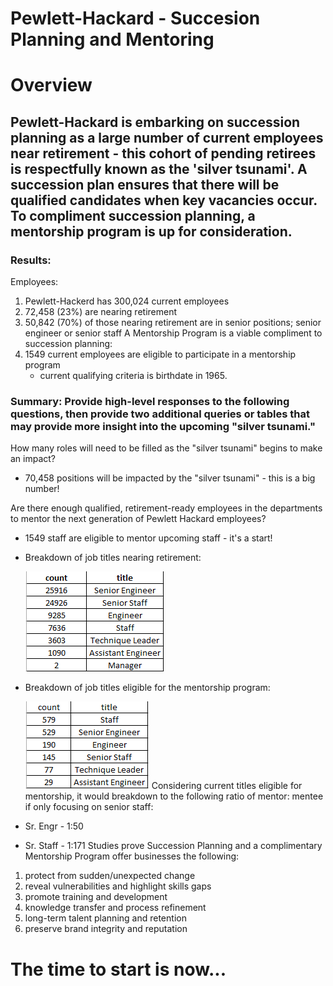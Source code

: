 # Pewlett-Hackard - Succesion Planning and Mentoring
# Overview  
## Pewlett-Hackard is embarking on succession planning as a large number of current employees near retirement - this cohort of pending retirees is respectfully known as the 'silver tsunami'. A succession plan ensures that there will be qualified candidates when key vacancies occur.  To compliment succession planning, a mentorship program is up for consideration.  

### Results: 
  Employees:
  1. Pewlett-Hackerd has 300,024 current employees
  2. 72,458 (23%) are nearing retirement
  3. 50,842 (70%) of those nearing retirement are in senior positions; senior engineer or senior staff
  A Mentorship Program is a viable compliment to succession planning:
  4.  1549 current employees are eligible to participate in a mentorship program
      * current qualifying criteria is birthdate in 1965.
 ### Summary: Provide high-level responses to the following questions, then provide two additional queries or tables that may provide more insight into the upcoming "silver tsunami."
How many roles will need to be filled as the "silver tsunami" begins to make an impact?
* 70,458 positions will be impacted by the "silver tsunami" - this is a big number!  

Are there enough qualified, retirement-ready employees in the departments to mentor the next generation of Pewlett Hackard employees?
* 1549 staff are eligible to mentor upcoming staff - it's a start!
* Breakdown of job titles nearing retirement:  

    ![](/Images/retiring_titles.png)
* Breakdown of job titles eligible for the mentorship program:   

   ![](/Images/mentoring_eligibility_titles.png)
Considering current titles eligible for mentorship, it would breakdown to the following ratio of mentor: mentee if only focusing on senior staff: 
* Sr. Engr - 1:50
* Sr. Staff - 1:171
Studies prove Succession Planning and a complimentary Mentorship Program offer businesses the following:
1. protect from sudden/unexpected change
2. reveal vulnerabilities and highlight skills gaps
3. promote training and development
4. knowledge transfer and process refinement
5. long-term talent planning and retention
6. preserve brand integrity and reputation
# The time to start is now...
